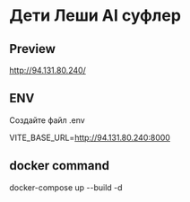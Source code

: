 # Дети Леши AI суфлер



## Preview

http://94.131.80.240/

## ENV

Создайте файл .env

VITE_BASE_URL=http://94.131.80.240:8000

## docker command

docker-compose up --build -d
